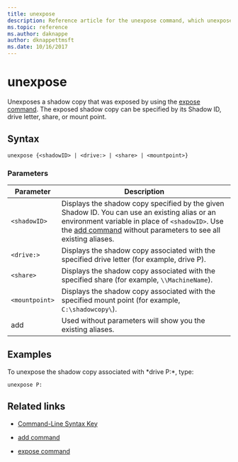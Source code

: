 ```yaml
---
title: unexpose
description: Reference article for the unexpose command, which unexposes an exposed shadow copy.
ms.topic: reference
ms.author: daknappe
author: dknappettmsft
ms.date: 10/16/2017
---
```


# unexpose

Unexposes a shadow copy that was exposed by using the [expose command](expose.md). The exposed shadow copy can be specified by its Shadow ID, drive letter, share, or mount point.

## Syntax

```
unexpose {<shadowID> | <drive:> | <share> | <mountpoint>}
```

### Parameters

| Parameter | Description |
|--|--|
| `<shadowID>` | Displays the shadow copy specified by the given Shadow ID. You can use an existing alias or an environment variable in place of `<shadowID>`. Use the [add command](add.md) without parameters to see all existing aliases. |
| `<drive:>` | Displays the shadow copy associated with the specified drive letter (for example, drive P). |
| `<share>` | Displays the shadow copy associated with the specified share (for example, `\\MachineName`). |
| `<mountpoint>` | Displays the shadow copy associated with the specified mount point (for example, `C:\shadowcopy\`). |
| add | Used without parameters will show you the existing aliases. |

## Examples

To unexpose the shadow copy associated with *drive P:\*, type:

```
unexpose P:
```

## Related links

- [Command-Line Syntax Key](command-line-syntax-key.md)

- [add command](add.md)

- [expose command](expose.md)
